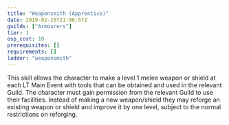 ```yaml
---
title: "Weaponsmith (Apprentice)"
date: 2019-02-16T21:06:57Z
guilds: ["Armourers"]
tier: 1
osp_cost: 10
prerequisites: []
requirements: []
ladder: "weaponsmith"
---
```

This skill allows the character to make a level 1 melee weapon or shield at each LT Main Event with tools that can be obtained and used in the relevant Guild. The character must gain permission from the relevant Guild to use their facilities. Instead of making a new weapon/shield they may reforge an existing weapon or shield and improve it by one level, subject to the normal restrictions on reforging.
